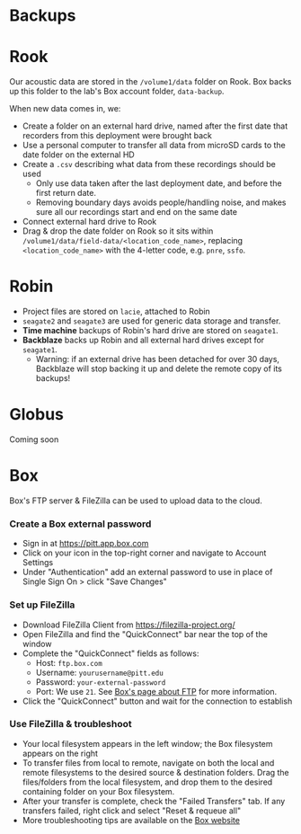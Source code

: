 # Backups


# Rook

Our acoustic data are stored in the `/volume1/data` folder on Rook. Box backs up this folder to the lab's Box account folder, `data-backup`. 

When new data comes in, we:
* Create a folder on an external hard drive, named after the first date that recorders from this deployment were brought back
* Use a personal computer to transfer all data from microSD cards to the date folder on the external HD
* Create a `.csv` describing what data from these recordings should be used
    * Only use data taken after the last deployment date, and before the first return date. 
    * Removing boundary days avoids people/handling noise, and makes sure all our recordings start and end on the same date
* Connect external hard drive to Rook
* Drag & drop the date folder on Rook so it sits within `/volume1/data/field-data/<location_code_name>`, replacing `<location_code_name>` with the 4-letter code, e.g. `pnre`, `ssfo`.

# Robin

* Project files are stored on `lacie`, attached to Robin
* `seagate2` and `seagate3` are used for generic data storage and transfer.
* **Time machine** backups of Robin's hard drive are stored on `seagate1`. 
* **Backblaze** backs up Robin and all external hard drives except for `seagate1`. 
    * Warning: if an external drive has been detached for over 30 days, Backblaze will stop backing it up and delete the remote copy of its backups!

# Globus

Coming soon



# Box

Box's FTP server & FileZilla can be used to upload data to the cloud.

### Create a Box external password

* Sign in at https://pitt.app.box.com
* Click on your icon in the top-right corner and navigate to Account Settings
* Under "Authentication" add an external password to use in place of Single Sign On > click "Save Changes"

### Set up FileZilla

* Download FileZilla Client from https://filezilla-project.org/
* Open FileZilla and find the "QuickConnect" bar near the top of the window
* Complete the "QuickConnect" fields as follows:
   - Host: `ftp.box.com`
   - Username: `yourusername@pitt.edu`
   - Password: `your-external-password`
   - Port: We use `21`. See [Box's page about FTP](https://community.box.com/t5/Upload-and-Download-Files-and/Using-Box-with-FTP-or-FTPS/ta-p/26050) for more information.
* Click the "QuickConnect" button and wait for the connection to establish

### Use FileZilla & troubleshoot

* Your local filesystem appears in the left window; the Box filesystem appears on the right
* To transfer files from local to remote, navigate on both the local and remote filesystems to the desired source & destination folders. Drag the files/folders from the local filesystem, and drop them to the desired containing folder on your Box filesystem. 
* After your transfer is complete, check the "Failed Transfers" tab. If any transfers failed, right click and select "Reset & requeue all" 
* More troubleshooting tips are available on the [Box website](https://community.box.com/t5/Upload-and-Download-Files-and/Using-Box-with-FTP-or-FTPS/ta-p/26050)

<!--
# Time machine-like

This option is used to back up home folders (`/home`), 
user settings (`/etc`), 
service configurations (`/srv`), 
and helpful scripts (`/usr/local/scripts`)


The list of directories to save is itself saved in `/usr/local/scripts/globbing-filelist.txt`:

```
+ /home/ 
+ /etc/ 
+ /srv/ 
+ /root/
+ /usr/local/scripts/
- **
```


We just use `duplicity`, an incremental backup manager that comes with Ubuntu.
It assumes that safety of data is paramount and that storage
is cheap--which is true for us. 

The command:

```
sudo duplicity --verbosity 8 --no-encryption --include-filelist /usr/local/scripts/globbing-filelist.txt / file:///media/seagate/phoebe-backup/ > /home/kitzeslab/dup-dump.txt
```

To make this command run frequently, edit the root's `cron` job:

```
sudo crontab -e
```

And add this line to it (note that since this is in `root`'s crontab, `sudo` is not required):

```
# Back up our lab's data at 12AM daily
0 0 * * * duplicity --verbosity 8 --no-encryption --include-filelist /usr/local/scripts/globbing-filelist.txt / file:///media/seagate/phoebe-backup/ > /home/kitzeslab/dup-dump.txt
```

# TODO: full backup--monthly?


# Box data backup
# Recovery protocol

This document is a WIP. It includes protocols for both backing up and recovering data.

# Backup Protocol

The following steps were used to set up backups of lab data stored on `phoebe` and its associated 
hard drive mounted at `/media/seagate`. First, an overview of what files are stored where:

#### Acoustic data
Acoustic data exists in only one place locally--on the external hard drive. 
The hard drive's data folder is at `/media/seagate/data/`. In addition to this local copy, one remote 
copy of these data is stored on Box.com through `rsync` to a WebDAV folder. 
Thus, there are no *local* backups for these data--there is not enough storage space to keep a copy on `phoebe` proper.

#### TODO: SEAGATE READ ONLY

#### Home directories & programs
User home directories (i.e. `/home/`) and programs/configurations are backed up two ways.
1. Local `rdiff-backup` copy: Home directories are backed up locally at `/media/seagate/home-backup/`and programs and configurations are backed up at `/media/seagate/program-backup`. Because these files and settings
are changed more frequently than data, they are backed up on the hard drive using `rdiff-backup`.

2. Remote synchronized copy: the original files (i.e. not the rdiff'd copies) are also backed up to Box. 

## 1. Set up Box access on `phoebe`
#### TODO: automount Box

### Set up WebDAV
* Install `davfs2`: 

  ```$ sudo apt-get install davfs2```

* Add myself and other users to the `davfs2` group (had to log out + log in for these changes to take effect): 

  ```$ usermod -a -G davfs2 username```

* Append an option to the `davfs2.conf` file at the mount point to not use locks:

  ```$ sudo bash -c 'printf "use_locks\t0" >> /etc/davfs2/davfs2.conf'```

* Copy the `.davfs2` folder--which includes the newly modified config file--to my home directory: 

  ```$ sudo cp -r /etc/davfs2 ~/.davfs2```
  
### Set up a mount point for the Box server
* Create a directory to use as the mount point for the Box server: 

  `$ mkdir /media/box/`

* Add a tab-separated entry to `/etc/fstab` to allow mounting:

  ```
  # box.com server mount
  https://dav.box.com/dav/ /media/box davfs rw,user,noauto	0	0
  ```

* Edit the `/media/box/.davfs2/secrets` file. Add a single line in this format:

  ```
  https://dav.box.com/dav ter38@pitt.edu
  ```

  Can also add a password after (in format `"box_password"`).
  This is required for automated mount/sync, but will require
  that the file is NOT readable by others:

  ```$ chmod 600 /media/box/.davfs2/secret```


## 2. Automated sync with `rsync` + `cron`
Once a day, changes made to data, programs, etc. are synced to the appropriate destinations.

### TODO: cron output location
### TODO: bash script instead of cron output

```
# Back up our lab's data at 12AM daily
0 0 * * * rsync -a /media/seagate/data/ /media/box/data-backup/

# Back up home folders to seagate at 6PM daily using rdiff
0 18 * * * rdiff-backup -a /home/ /media/seagate/home-backup/

# Back up home folders to Box at 8PM daily using rsync
0 20 * * * rsync -a /home/ /media/box/home-backup/


####

# Back up home data at 6PM
0 6 * * * rsync -a --relative /usr/share/lab-data/./ /media/seagate/data-backup/

# Back up our lab's data at 12AM
0 0 * * * rsync -a --relative /home/ /media/seagate/other-backup/daily/

```

## Preparation: Mount external backup drive if it isn't already mounted
If the external hard drive is attached at boot, it will be mounted at `/media/seagate`.

If not, then mount it by running `sudo mount -a`.

## DAILY: Back up our lab's data

(mkdir: data-backup)
```rsync -a --relative /usr/share/lab-data/./ /media/seagate/data-backup/```

## DAILY, WEEKLY, MONTHLY: Back up personal data and settings
### TODO: Add --delete 
Back up user home directories such that they appear within `/media/seagate/other-backup/daily/home/`
(mkdir: other-backup/)
```rsync -a --relative /home/ /media/seagate/other-backup/daily/```

## DAILY, WEEKLY, MONTHLY: Back up programs
Source: this 
[AskUbuntu question](https://askubuntu.com/questions/9135/how-to-backup-settings-and-list-of-installed-packages)  

Get a list of installed packages 

```dpkg --get-selections > /usr/share/lab-packages/Package.list```

Get all package sources in `/etc/apt/sources.list` and `/etc/apt/sources.list.d`

```sudo cp -r /etc/apt/sources.list* /usr/share/lab-packages/```

Get all trusted package keys

```sudo apt-key exportall > /usr/share/lab-packages/Repo.keys```



# Recovery protocol

## Restore personal files
### TODO: Recover accounts first, update backup location

`rsync --progress /path/to/user/profile/backup/here /home/`

## Reinstall packages on a fresh system
### TODO: change path to ~/Repo.keys, /Package.list, etc.

Replace keys

`sudo apt-key add ~/Repo.keys`

Replace sources

`sudo cp -r ~/sources.list* /etc/apt/`

Get dselect and use it to update the available packages database
```
sudo apt-get update
sudo apt-get install dselect
sudo dselect update
```

Select packages to install and install everything in the list
```
sudo dpkg --set-selections < ~/Package.list
sudo apt-get dselect-upgrade -y
```
-->